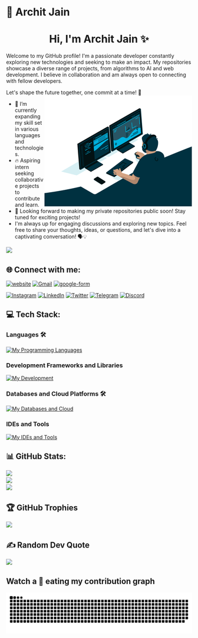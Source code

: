 # 💫 Archit Jain
<h1 align='center'>Hi, I'm Archit Jain ✨</h1>
Welcome to my GitHub profile! I'm a passionate developer constantly exploring new technologies and seeking to make an impact. My repositories showcase a diverse range of projects, from algorithms to AI and web development. I believe in collaboration and am always open to connecting with fellow developers.

Let's shape the future together, one commit at a time! 🚀
<img align="right" width="400" alt="Coder" src='coder.gif'>

<!-- [![](https://visitcount.itsvg.in/api?id=architj6&label=Profile%20Views&icon=0&pretty=true)](https://visitcount.itsvg.in) -->

- 🌟 I’m currently expanding my skill set in various languages and technologies.
- 🔥 Aspiring intern seeking collaborative projects to contribute and learn.
- 🚀 Looking forward to making my private repositories public soon! Stay tuned for exciting projects!
- I'm always up for engaging discussions and exploring new topics. Feel free to share your thoughts, ideas, or questions, and let's dive into a captivating conversation! 🗣️💡

![](https://komarev.com/ghpvc/?username=architj6&style=plastic&color=orange)

## 🌐 Connect with me:
[![website](https://img.shields.io/badge/My%20Website-%231769ff.svg?logo=minutemailer&logoColor=white)](https://architj6.me/)
[![Gmail](https://img.shields.io/badge/Mail%20Me-%23EA4335.svg?logo=gmail&logoColor=white)](mailto:architjain1417@gmail.com)
[![google-form](https://img.shields.io/badge/Contact%20Me-%2330B980.svg?logo=minutemailer&logoColor=white)](https://forms.gle/xyYpoSnTyAKzf2nn9)

[![Instagram](https://img.shields.io/badge/Instagram-%23E4405F.svg?logo=Instagram&logoColor=white)](https://instagram.com/archit.j6)
[![LinkedIn](https://img.shields.io/badge/LinkedIn-%230077B5.svg?logo=linkedin&logoColor=white)](https://www.linkedin.com/in/architjain6)
[![Twitter](https://img.shields.io/badge/Twitter-%23000000.svg?logo=x&logoColor=white)](https://twitter.com/Archit_Jain_6)
[![Telegram](https://img.shields.io/badge/Telegram-%2326A5E4.svg?logo=telegram&logoColor=white)](http://t.me/archit_j)
[![Discord](https://img.shields.io/badge/Discord-%235865F2.svg?logo=discord&logoColor=white)](https://github.com/ArchitJ6)

## 💻 Tech Stack:
<!-- ![CSS3](https://img.shields.io/badge/css3-%231572B6.svg?style=for-the-badge&logo=css3&logoColor=white)
![HTML5](https://img.shields.io/badge/html5-%23E34F26.svg?style=for-the-badge&logo=html5&logoColor=white)
![JavaScript](https://img.shields.io/badge/javascript-%23323330.svg?style=for-the-badge&logo=javascript&logoColor=%23F7DF1E)
![Python](https://img.shields.io/badge/python-3670A0?style=for-the-badge&logo=python&logoColor=ffdd54)
![TailwindCSS](https://img.shields.io/badge/tailwindcss-%2338B2AC.svg?style=for-the-badge&logo=tailwind-css&logoColor=white)
![Bootstrap](https://img.shields.io/badge/bootstrap-%23563D7C.svg?style=for-the-badge&logo=bootstrap&logoColor=white)

![Canva](https://img.shields.io/badge/Canva-%2300C4CC.svg?style=for-the-badge&logo=Canva&logoColor=white)
![C](https://img.shields.io/badge/C-00599C?style=for-the-badge&logo=c&logoColor=white)
![Java](https://img.shields.io/badge/Java-ED8B00?style=for-the-badge&logo=java&logoColor=white)
![React](https://img.shields.io/badge/React-61DAFB?style=for-the-badge&logo=react&logoColor=white)
![Node.js](https://img.shields.io/badge/Node.js-339933?style=for-the-badge&logo=Node.js&logoColor=white)
![Git](https://img.shields.io/badge/Git-F05032?style=for-the-badge&logo=Git&logoColor=white) -->
### Languages 🛠 
[![My Programming Languages](https://skillicons.dev/icons?i=python,java,c,cpp,html,css,javascript,typescript,kotlin,sass,graphql,rust)](https://github.com/ArchitJ6)

### Development Frameworks and Libraries
[![My Development](https://skillicons.dev/icons?i=git,github,gradle,nextjs,react,redux,mui,nodejs,express,bootstrap,tailwindcss,flask,django,jquery,appwrite,linux)](https://github.com/ArchitJ6)

### Databases and Cloud Platforms 🛠 
[![My Databases and Cloud](https://skillicons.dev/icons?i=mongodb,mysql,sqlite,postgres,firebase,supabase,vercel,github,netlify,googlecloud,heroku,codepen,replit,aws)](https://github.com/ArchitJ6)

### IDEs and Tools
[![My IDEs and Tools](https://skillicons.dev/icons?i=androidstudio,idea,vscode,figma,postman)](https://github.com/ArchitJ6)

## 📊 GitHub Stats:
![](https://github-readme-stats.vercel.app/api?username=architj6&theme=radical&hide_border=false&include_all_commits=true&count_private=true&show_icons=true&border_radius=10)<br/>
![](https://github-readme-streak-stats.herokuapp.com/?user=architj6&theme=radical&hide_border=false&border_radius=10)<br/>
![](https://github-readme-stats.vercel.app/api/top-langs/?username=architj6&theme=radical&hide_border=false&include_all_commits=true&border_radius=10&count_private=true&layout=compact)

## 🏆 GitHub Trophies
![](https://github-profile-trophy.vercel.app/?username=architj6&theme=dracula&no-frame=false&no-bg=true&margin-w=4)

## ✍️ Random Dev Quote
![](https://quotes-github-readme.vercel.app/api?type=vetical&theme=radical)

<!-- <h1 align = 'Center'>Watch a 🐍 eating my contribution graph</h1> -->
## Watch a 🐍 eating my contribution graph
<p align="center">
  <img src="github-contribution-grid-snake.svg" alt="snake"></center>
</p>
